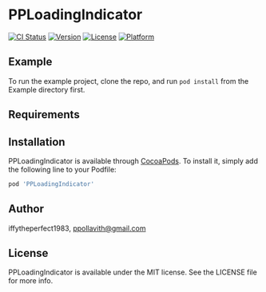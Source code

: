 # PPLoadingIndicator

[![CI Status](https://img.shields.io/travis/iffytheperfect1983/PPLoadingIndicator.svg?style=flat)](https://travis-ci.org/iffytheperfect1983/PPLoadingIndicator)
[![Version](https://img.shields.io/cocoapods/v/PPLoadingIndicator.svg?style=flat)](https://cocoapods.org/pods/PPLoadingIndicator)
[![License](https://img.shields.io/cocoapods/l/PPLoadingIndicator.svg?style=flat)](https://cocoapods.org/pods/PPLoadingIndicator)
[![Platform](https://img.shields.io/cocoapods/p/PPLoadingIndicator.svg?style=flat)](https://cocoapods.org/pods/PPLoadingIndicator)

## Example

To run the example project, clone the repo, and run `pod install` from the Example directory first.

## Requirements

## Installation

PPLoadingIndicator is available through [CocoaPods](https://cocoapods.org). To install
it, simply add the following line to your Podfile:

```ruby
pod 'PPLoadingIndicator'
```

## Author

iffytheperfect1983, ppollavith@gmail.com

## License

PPLoadingIndicator is available under the MIT license. See the LICENSE file for more info.
